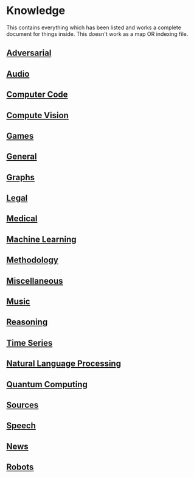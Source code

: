 # Knowledge 
This contains everything which has been listed and works a complete document for things inside. This doesn't work as a map OR indexing file.


## [Adversarial](/Adversarial/README.md)
## [Audio](/Audio/README.md)
## [Computer Code](/Computer_Code/README.md)
## [Compute Vision](/Computer_Vision/README.md)
## [Games](/Games/README.md)
## [General](/General/README.md)
## [Graphs](/Graphs/README.md)
## [Legal](/Legal/README.md)
## [Medical](/Medical/README.md)
## [Machine Learning](/Machine_Learning/README.md)
## [Methodology](/Methodology/README.md)
## [Miscellaneous](/Miscellaneaous/README.md)
## [Music](/Music/README.md)
## [Reasoning](/Reasoning/README.md)
## [Time Series](/Time_Series/README.md)
## [Natural Language Processing](/Natural_Language_Processing/README.md)
## [Quantum Computing](/Quantum_Computing/README.md)
## [Sources](/Sources/README.md)
## [Speech](/Speech/README.md)
## [News](/News/README.md)
## [Robots](/Robots/README.md)
